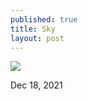 ```yaml
---
published: true
title: Sky
layout: post
---
```



![]({{site.baseurl}}/images/Acatenango-01.jpg)

Dec 18, 2021
